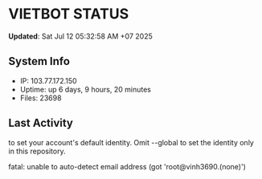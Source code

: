 # VIETBOT STATUS
**Updated**: Sat Jul 12 05:32:58 AM +07 2025

## System Info
- IP: 103.77.172.150
- Uptime: up 6 days, 9 hours, 20 minutes
- Files: 23698

## Last Activity

to set your account's default identity.
Omit --global to set the identity only in this repository.

fatal: unable to auto-detect email address (got 'root@vinh3690.(none)')
